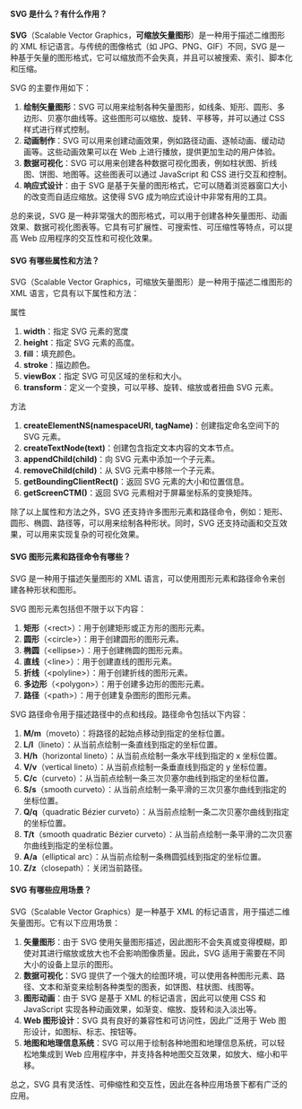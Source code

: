 <!--
 * @Author: Shu Binqi
 * @Date: 2023-03-06 22:05:27
 * @LastEditors: Shu Binqi
 * @LastEditTime: 2023-03-20 19:40:34
 * @Description: SVG（5题）
 * @Version: 1.0.0
 * @FilePath: \interviewQuestions\前端基础\HTML\SVG.md
-->

#### SVG 是什么？有什么作用？

**SVG**（Scalable Vector Graphics，**可缩放矢量图形**）是一种用于描述二维图形的 XML 标记语言。与传统的图像格式（如 JPG、PNG、GIF）不同，SVG 是一种基于矢量的图形格式，它可以缩放而不会失真，并且可以被搜索、索引、脚本化和压缩。

SVG 的主要作用如下：

1. **绘制矢量图形**：SVG 可以用来绘制各种矢量图形，如线条、矩形、圆形、多边形、贝塞尔曲线等。这些图形可以缩放、旋转、平移等，并可以通过 CSS 样式进行样式控制。
1. **动画制作**：SVG 可以用来创建动画效果，例如路径动画、逐帧动画、缓动动画等。这些动画效果可以在 Web 上进行播放，提供更加生动的用户体验。
1. **数据可视化**：SVG 可以用来创建各种数据可视化图表，例如柱状图、折线图、饼图、地图等。这些图表可以通过 JavaScript 和 CSS 进行交互和控制。
1. **响应式设计**：由于 SVG 是基于矢量的图形格式，它可以随着浏览器窗口大小的改变而自适应缩放。这使得 SVG 成为响应式设计中非常有用的工具。

总的来说，SVG 是一种非常强大的图形格式，可以用于创建各种矢量图形、动画效果、数据可视化图表等。它具有可扩展性、可搜索性、可压缩性等特点，可以提高 Web 应用程序的交互性和可视化效果。

#### SVG 有哪些属性和方法？

SVG（Scalable Vector Graphics，可缩放矢量图形）是一种用于描述二维图形的 XML 语言，它具有以下属性和方法：

属性

1. **width**：指定 SVG 元素的宽度
1. **height**：指定 SVG 元素的高度。
1. **fill**：填充颜色。
1. **stroke**：描边颜色。
1. **viewBox**：指定 SVG 可见区域的坐标和大小。
1. **transform**：定义一个变换，可以平移、旋转、缩放或者扭曲 SVG 元素。

方法

1. **createElementNS(namespaceURI, tagName)**：创建指定命名空间下的 SVG 元素。
1. **createTextNode(text)**：创建包含指定文本内容的文本节点。
1. **appendChild(child)**：向 SVG 元素中添加一个子元素。
1. **removeChild(child)**：从 SVG 元素中移除一个子元素。
1. **getBoundingClientRect()**：返回 SVG 元素的大小和位置信息。
1. **getScreenCTM()**：返回 SVG 元素相对于屏幕坐标系的变换矩阵。

除了以上属性和方法之外，SVG 还支持许多图形元素和路径命令，例如：矩形、圆形、椭圆、路径等，可以用来绘制各种形状。同时，SVG 还支持动画和交互效果，可以用来实现复杂的可视化效果。

#### SVG 图形元素和路径命令有哪些？

SVG 是一种用于描述矢量图形的 XML 语言，可以使用图形元素和路径命令来创建各种形状和图形。

SVG 图形元素包括但不限于以下内容：

1. **矩形**（&lt;rect&gt;）：用于创建矩形或正方形的图形元素。
1. **圆形**（&lt;circle&gt;）：用于创建圆形的图形元素。
1. **椭圆**（&lt;ellipse&gt;）：用于创建椭圆的图形元素。
1. **直线**（&lt;line&gt;）：用于创建直线的图形元素。
1. **折线**（&lt;polyline&gt;）：用于创建折线的图形元素。
1. **多边形**（&lt;polygon&gt;）：用于创建多边形的图形元素。
1. **路径**（&lt;path&gt;）：用于创建复杂图形的图形元素。

SVG 路径命令用于描述路径中的点和线段。路径命令包括以下内容：

1. **M/m**（moveto）：将路径的起始点移动到指定的坐标位置。
1. **L/l**（lineto）：从当前点绘制一条直线到指定的坐标位置。
1. **H/h**（horizontal lineto）：从当前点绘制一条水平线到指定的 x 坐标位置。
1. **V/v**（vertical lineto）：从当前点绘制一条垂直线到指定的 y 坐标位置。
1. **C/c**（curveto）：从当前点绘制一条三次贝塞尔曲线到指定的坐标位置。
1. **S/s**（smooth curveto）：从当前点绘制一条平滑的三次贝塞尔曲线到指定的坐标位置。
1. **Q/q**（quadratic Bézier curveto）：从当前点绘制一条二次贝塞尔曲线到指定的坐标位置。
1. **T/t**（smooth quadratic Bézier curveto）：从当前点绘制一条平滑的二次贝塞尔曲线到指定的坐标位置。
1. **A/a**（elliptical arc）：从当前点绘制一条椭圆弧线到指定的坐标位置。
1. **Z/z**（closepath）：关闭当前路径。

#### SVG 有哪些应用场景？

SVG（Scalable Vector Graphics）是一种基于 XML 的标记语言，用于描述二维矢量图形。它有以下应用场景：

1. **矢量图形**：由于 SVG 使用矢量图形描述，因此图形不会失真或变得模糊，即使对其进行缩放或放大也不会影响图像质量。因此，SVG 适用于需要在不同大小的设备上显示的图形。
1. **数据可视化**：SVG 提供了一个强大的绘图环境，可以使用各种图形元素、路径、文本和渐变来绘制各种类型的图表，如饼图、柱状图、线图等。
1. **图形动画**：由于 SVG 是基于 XML 的标记语言，因此可以使用 CSS 和 JavaScript 实现各种动画效果，如渐变、缩放、旋转和淡入淡出等。
1. **Web 图形设计**：SVG 具有良好的兼容性和可访问性，因此广泛用于 Web 图形设计，如图标、标志、按钮等。
1. **地图和地理信息系统**：SVG 可以用于绘制各种地图和地理信息系统，可以轻松地集成到 Web 应用程序中，并支持各种地图交互效果，如放大、缩小和平移。

总之，SVG 具有灵活性、可伸缩性和交互性，因此在各种应用场景下都有广泛的应用。
